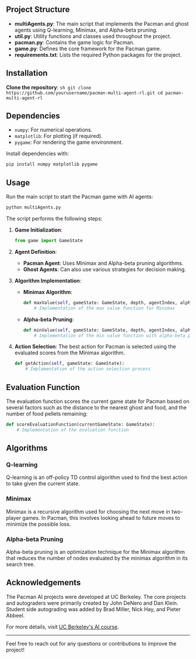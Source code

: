 ## Project Structure

- **multiAgents.py**: The main script that implements the Pacman and ghost agents using Q-learning, Minimax, and Alpha-beta pruning.
- **util.py**: Utility functions and classes used throughout the project.
- **pacman.py**: Contains the game logic for Pacman.
- **game.py**: Defines the core framework for the Pacman game.
- **requirements.txt**: Lists the required Python packages for the project.

## Installation

**Clone the repository**:
    ```sh
    git clone https://github.com/yourusername/pacman-multi-agent-rl.git
    cd pacman-multi-agent-rl
    ```
## Dependencies

- `numpy`: For numerical operations.
- `matplotlib`: For plotting (if required).
- `pygame`: For rendering the game environment.

Install dependencies with:
```sh
pip install numpy matplotlib pygame
```

## Usage

Run the main script to start the Pacman game with AI agents:
```sh
python multiAgents.py
```

The script performs the following steps:

1. **Game Initialization**:
    ```python
    from game import GameState
    ```

2. **Agent Definition**:
    - **Pacman Agent**: Uses Minimax and Alpha-beta pruning algorithms.
    - **Ghost Agents**: Can also use various strategies for decision making.

3. **Algorithm Implementation**:
    - **Minimax Algorithm**:
        ```python
        def maxValue(self, gameState: GameState, depth, agentIndex, alpha, beta):
            # Implementation of the max value function for Minimax
        ```

    - **Alpha-beta Pruning**:
        ```python
        def minValue(self, gameState: GameState, depth, agentIndex, alpha, beta):
            # Implementation of the min value function with alpha-beta pruning
        ```

4. **Action Selection**:
    The best action for Pacman is selected using the evaluated scores from the Minimax algorithm.
    ```python
    def getAction(self, gameState: GameState):
        # Implementation of the action selection process
    ```

## Evaluation Function

The evaluation function scores the current game state for Pacman based on several factors such as the distance to the nearest ghost and food, and the number of food pellets remaining:
```python
def scoreEvaluationFunction(currentGameState: GameState):
    # Implementation of the evaluation function
```

## Algorithms

### Q-learning

Q-learning is an off-policy TD control algorithm used to find the best action to take given the current state.

### Minimax

Minimax is a recursive algorithm used for choosing the next move in two-player games. In Pacman, this involves looking ahead to future moves to minimize the possible loss.

### Alpha-beta Pruning

Alpha-beta pruning is an optimization technique for the Minimax algorithm that reduces the number of nodes evaluated by the minimax algorithm in its search tree.

## Acknowledgements

The Pacman AI projects were developed at UC Berkeley. The core projects and autograders were primarily created by John DeNero and Dan Klein. Student side autograding was added by Brad Miller, Nick Hay, and Pieter Abbeel.

For more details, visit [UC Berkeley's AI course](http://ai.berkeley.edu).

---

Feel free to reach out for any questions or contributions to improve the project!
